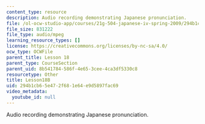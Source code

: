 ```yaml
---
content_type: resource
description: Audio recording demonstrating Japanese pronunciation.
file: /ol-ocw-studio-app/courses/21g-504-japanese-iv-spring-2009/294b1cb65e472f681e64e9d5897fac69_Lesson18B.mp3
file_size: 831222
file_type: audio/mpeg
learning_resource_types: []
license: https://creativecommons.org/licenses/by-nc-sa/4.0/
ocw_type: OCWFile
parent_title: Lesson 18
parent_type: CourseSection
parent_uid: 8b541784-586f-4e65-3cee-4ca3df5330c8
resourcetype: Other
title: Lesson18B
uid: 294b1cb6-5e47-2f68-1e64-e9d5897fac69
video_metadata:
  youtube_id: null
---
```

Audio recording demonstrating Japanese pronunciation.
